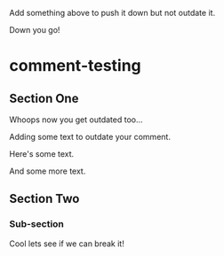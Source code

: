 Add something above to push it down but not outdate it.

Down you go!

# comment-testing

## Section One

Whoops now you get outdated too...

Adding some text to outdate your comment.

Here's some text.

And some more text.

## Section Two

### Sub-section

Cool lets see if we can break it!
